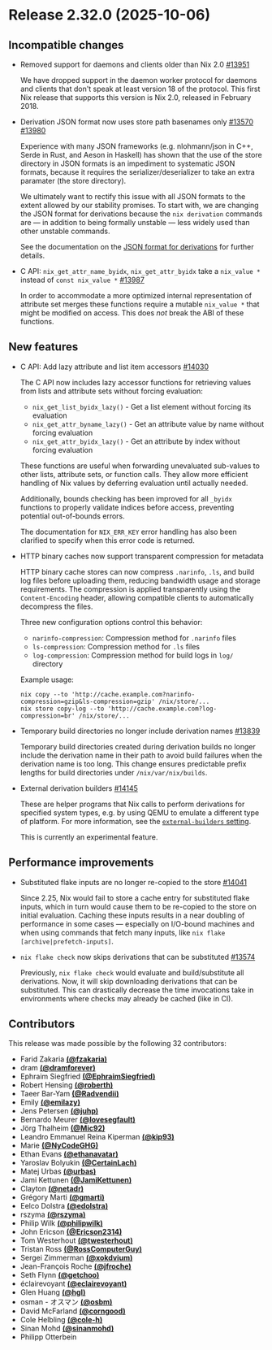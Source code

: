 # Release 2.32.0 (2025-10-06)

## Incompatible changes

- Removed support for daemons and clients older than Nix 2.0 [#13951](https://github.com/NixOS/nix/pull/13951)

  We have dropped support in the daemon worker protocol for daemons and clients that don't speak at least version 18 of the protocol. This first Nix release that supports this version is Nix 2.0, released in February 2018.

- Derivation JSON format now uses store path basenames only [#13570](https://github.com/NixOS/nix/issues/13570) [#13980](https://github.com/NixOS/nix/pull/13980)

  Experience with many JSON frameworks (e.g. nlohmann/json in C++, Serde in Rust, and Aeson in Haskell) has shown that the use of the store directory in JSON formats is an impediment to systematic JSON formats, because it requires the serializer/deserializer to take an extra paramater (the store directory).

  We ultimately want to rectify this issue with all JSON formats to the extent allowed by our stability promises. To start with, we are changing the JSON format for derivations because the `nix derivation` commands are — in addition to being formally unstable — less widely used than other unstable commands.

  See the documentation on the [JSON format for derivations](@docroot@/protocols/json/derivation.md) for further details.

- C API: `nix_get_attr_name_byidx`, `nix_get_attr_byidx` take a `nix_value *` instead of `const nix_value *` [#13987](https://github.com/NixOS/nix/pull/13987)

  In order to accommodate a more optimized internal representation of attribute set merges these functions require
  a mutable `nix_value *` that might be modified on access. This does *not* break the ABI of these functions.

## New features

- C API: Add lazy attribute and list item accessors [#14030](https://github.com/NixOS/nix/pull/14030)

  The C API now includes lazy accessor functions for retrieving values from lists and attribute sets without forcing evaluation:

  - `nix_get_list_byidx_lazy()` - Get a list element without forcing its evaluation
  - `nix_get_attr_byname_lazy()` - Get an attribute value by name without forcing evaluation
  - `nix_get_attr_byidx_lazy()` - Get an attribute by index without forcing evaluation

  These functions are useful when forwarding unevaluated sub-values to other lists, attribute sets, or function calls. They allow more efficient handling of Nix values by deferring evaluation until actually needed.

  Additionally, bounds checking has been improved for all `_byidx` functions to properly validate indices before access, preventing potential out-of-bounds errors.

  The documentation for `NIX_ERR_KEY` error handling has also been clarified to specify when this error code is returned.

- HTTP binary caches now support transparent compression for metadata

  HTTP binary cache stores can now compress `.narinfo`, `.ls`, and build log files before uploading them,
  reducing bandwidth usage and storage requirements. The compression is applied transparently using the
  `Content-Encoding` header, allowing compatible clients to automatically decompress the files.

  Three new configuration options control this behavior:
  - `narinfo-compression`: Compression method for `.narinfo` files
  - `ls-compression`: Compression method for `.ls` files
  - `log-compression`: Compression method for build logs in `log/` directory

  Example usage:
  ```
  nix copy --to 'http://cache.example.com?narinfo-compression=gzip&ls-compression=gzip' /nix/store/...
  nix store copy-log --to 'http://cache.example.com?log-compression=br' /nix/store/...
  ```

- Temporary build directories no longer include derivation names [#13839](https://github.com/NixOS/nix/pull/13839)

  Temporary build directories created during derivation builds no longer include the derivation name in their path to avoid build failures when the derivation name is too long. This change ensures predictable prefix lengths for build directories under `/nix/var/nix/builds`.

- External derivation builders [#14145](https://github.com/NixOS/nix/pull/14145)

  These are helper programs that Nix calls to perform derivations for specified system types, e.g. by using QEMU to emulate a different type of platform. For more information, see the [`external-builders` setting](../command-ref/conf-file.md#conf-external-builders).

  This is currently an experimental feature.

## Performance improvements

- Substituted flake inputs are no longer re-copied to the store [#14041](https://github.com/NixOS/nix/pull/14041)

  Since 2.25, Nix would fail to store a cache entry for substituted flake inputs, which in turn would cause them to be re-copied to the store on initial evaluation. Caching these inputs results in a near doubling of performance in some cases — especially on I/O-bound machines and when using commands that fetch many inputs, like `nix flake [archive|prefetch-inputs]`.

- `nix flake check` now skips derivations that can be substituted [#13574](https://github.com/NixOS/nix/pull/13574)

  Previously, `nix flake check` would evaluate and build/substitute all
  derivations. Now, it will skip downloading derivations that can be substituted.
  This can drastically decrease the time invocations take in environments where
  checks may already be cached (like in CI).

## Contributors

This release was made possible by the following 32 contributors:

- Farid Zakaria [**(@fzakaria)**](https://github.com/fzakaria)
- dram [**(@dramforever)**](https://github.com/dramforever)
- Ephraim Siegfried [**(@EphraimSiegfried)**](https://github.com/EphraimSiegfried)
- Robert Hensing [**(@roberth)**](https://github.com/roberth)
- Taeer Bar-Yam [**(@Radvendii)**](https://github.com/Radvendii)
- Emily [**(@emilazy)**](https://github.com/emilazy)
- Jens Petersen [**(@juhp)**](https://github.com/juhp)
- Bernardo Meurer [**(@lovesegfault)**](https://github.com/lovesegfault)
- Jörg Thalheim [**(@Mic92)**](https://github.com/Mic92)
- Leandro Emmanuel Reina Kiperman [**(@kip93)**](https://github.com/kip93)
- Marie [**(@NyCodeGHG)**](https://github.com/NyCodeGHG)
- Ethan Evans [**(@ethanavatar)**](https://github.com/ethanavatar)
- Yaroslav Bolyukin [**(@CertainLach)**](https://github.com/CertainLach)
- Matej Urbas [**(@urbas)**](https://github.com/urbas)
- Jami Kettunen [**(@JamiKettunen)**](https://github.com/JamiKettunen)
- Clayton [**(@netadr)**](https://github.com/netadr)
- Grégory Marti [**(@gmarti)**](https://github.com/gmarti)
- Eelco Dolstra [**(@edolstra)**](https://github.com/edolstra)
- rszyma [**(@rszyma)**](https://github.com/rszyma)
- Philip Wilk [**(@philipwilk)**](https://github.com/philipwilk)
- John Ericson [**(@Ericson2314)**](https://github.com/Ericson2314)
- Tom Westerhout [**(@twesterhout)**](https://github.com/twesterhout)
- Tristan Ross [**(@RossComputerGuy)**](https://github.com/RossComputerGuy)
- Sergei Zimmerman [**(@xokdvium)**](https://github.com/xokdvium)
- Jean-François Roche [**(@jfroche)**](https://github.com/jfroche)
- Seth Flynn [**(@getchoo)**](https://github.com/getchoo)
- éclairevoyant [**(@eclairevoyant)**](https://github.com/eclairevoyant)
- Glen Huang [**(@hgl)**](https://github.com/hgl)
- osman - オスマン [**(@osbm)**](https://github.com/osbm)
- David McFarland [**(@corngood)**](https://github.com/corngood)
- Cole Helbling [**(@cole-h)**](https://github.com/cole-h)
- Sinan Mohd [**(@sinanmohd)**](https://github.com/sinanmohd)
- Philipp Otterbein
